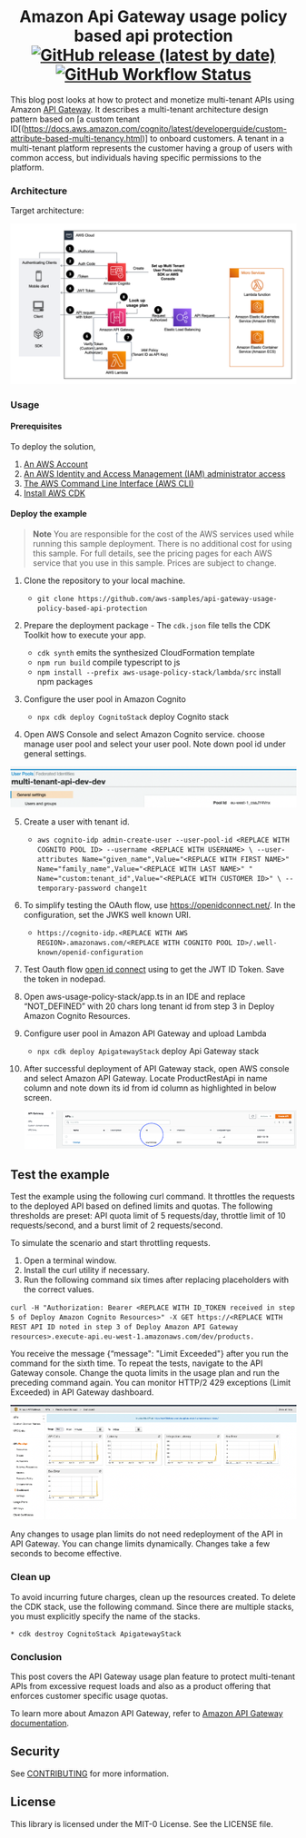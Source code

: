 <h1 align="center">
Amazon Api Gateway usage policy based api protection
<br>
   <a href="https://github.com/aws-samples/api-gateway-usage-policy-based-api-protection/releases"><img alt="GitHub release (latest by date)" src="https://img.shields.io/github/v/release/aws-samples/api-gateway-usage-policy-based-api-protection?display_name=tag"></a>
   <a href="https://github.com/aws-samples/api-gateway-usage-policy-based-api-protection/actions"><img alt="GitHub Workflow Status" src="https://github.com/aws-samples/api-gateway-usage-policy-based-api-protection/workflows/Unit%20Tests/badge.svg"></a>
</h1>

This blog post looks at how to protect and monetize multi-tenant APIs using Amazon [API Gateway](https://docs.aws.amazon.com/apigateway/latest/developerguide/welcome.html). It describes a multi-tenant architecture design pattern based on [a custom tenant ID[(https://docs.aws.amazon.com/cognito/latest/developerguide/custom-attribute-based-multi-tenancy.html)] to onboard customers. A tenant in a multi-tenant platform represents the customer having a group of users with common access, but individuals having specific permissions to the platform.

### Architecture

Target architecture:

<p align="center">
  <img src="docs/APIGateway-UsagePlans.png" alt="AWS Architecture Diagram" />
</p>

### Usage

#### Prerequisites
To deploy the solution,

1. [An AWS Account](https://signin.aws.amazon.com/signin?redirect_uri=https%3A%2F%2Fportal.aws.amazon.com%2Fbilling%2Fsignup%2Fresume&client_id=signup)
2. [An AWS Identity and Access Management (IAM) administrator access](http://aws.amazon.com/iam)
3. [The AWS Command Line Interface (AWS CLI)](https://docs.aws.amazon.com/cli/latest/userguide/getting-started-install.html)
4. [Install AWS CDK](https://docs.aws.amazon.com/cdk/v2/guide/getting_started.html)


#### Deploy the example

> **Note**
You are responsible for the cost of the AWS services used while running this sample deployment. There is no additional
cost for using this sample. For full details, see the pricing pages for each AWS service that you use in this sample. Prices are subject to change.

1. Clone the repository to your local machine.
    * `git clone https://github.com/aws-samples/api-gateway-usage-policy-based-api-protection`

2. Prepare the deployment package - The `cdk.json` file tells the CDK Toolkit how to execute your app.
    * `cdk synth`                                               emits the synthesized CloudFormation template
    * `npm run build`                                           compile typescript to js
    * `npm install --prefix aws-usage-policy-stack/lambda/src`  install npm packages

3. Configure the user pool in Amazon Cognito
    * `npx cdk deploy CognitoStack`     deploy Cognito stack
4.	Open AWS Console and select Amazon Cognito service. choose manage user pool and select your user pool. Note down pool id under general settings.

<p align="center">
<img src="docs/user-pool-id.png" alt="Cognito User Pool" />
</p>

5.	Create a user with tenant id.

    * `aws cognito-idp admin-create-user --user-pool-id <REPLACE WITH COGNITO POOL ID> --username <REPLACE WITH USERNAME> \
    --user-attributes Name="given_name",Value="<REPLACE WITH FIRST NAME>" Name="family_name",Value="<REPLACE WITH LAST NAME>" " Name="custom:tenant_id",Value="<REPLACE WITH CUSTOMER ID>" \
    --temporary-password change1t`


6.	To simplify testing the OAuth flow, use https://openidconnect.net/. In the configuration, set the JWKS well known URI.
    * `https://cognito-idp.<REPLACE WITH AWS REGION>.amazonaws.com/<REPLACE WITH COGNITO POOL ID>/.well-known/openid-configuration`

7.	Test Oauth flow [open id connect](https://openidconnect.net/) using to get the JWT ID Token. Save the token in nodepad.

8.	Open aws-usage-policy-stack/app.ts in an IDE and replace “NOT_DEFINED” with 20 chars long tenant id from step 3 in Deploy Amazon Cognito Resources. 
9.	Configure user pool in Amazon API Gateway and upload Lambda
    * `npx cdk deploy ApigatewayStack`  deploy Api Gateway stack

10.	After successful deployment of API Gateway stack, open AWS console and select Amazon API Gateway. Locate ProductRestApi in name column and note down its id from id column as highlighted in below screen.

    <p align="center">
    <img src="docs/Api-gateway-api-id.png" alt="API Gateway Deployed API id" />
    </p>


## Test the example

Test the example using the following curl command. It throttles the requests to the deployed API based on defined limits and quotas. The following thresholds are preset: API quota limit of 5 requests/day, throttle limit of 10 requests/second, and a burst limit of 2 requests/second. 

To simulate the scenario and start throttling requests.

1.	Open a terminal window.
2.	Install the curl utility if necessary.
3.	Run the following command six times after replacing placeholders with the correct values.

`curl -H "Authorization: Bearer <REPLACE WITH ID_TOKEN received in step 5 of Deploy Amazon Cognito Resources>" -X GET https://<REPLACE WITH REST API ID noted in step 3 of Deploy Amazon API Gateway resources>.execute-api.eu-west-1.amazonaws.com/dev/products.`

You receive the message {“message": "Limit Exceeded"} after you run the command for the sixth time. To repeat the tests, navigate to the API Gateway console. Change the quota limits in the usage plan and run the preceding command again. You can monitor HTTP/2 429 exceptions (Limit Exceeded) in API Gateway dashboard.

<p align="center">
<img src="docs/api-gateway-dashboard.png" alt="API Gateway metrics dashboard" />
</p>

Any changes to usage plan limits do not need redeployment of the API in API Gateway. You can change limits dynamically. Changes take a few seconds to become effective.

### Clean up

To avoid incurring future charges, clean up the resources created. To delete the CDK stack, use the following command. Since there are multiple stacks, you must explicitly specify the name of the stacks.

    * cdk destroy CognitoStack ApigatewayStack


### Conclusion

This post covers the API Gateway usage plan feature to protect multi-tenant APIs from excessive request loads and also as a product offering that enforces customer specific usage quotas. 

To learn more about Amazon API Gateway, refer to [Amazon API Gateway documentation](https://docs.aws.amazon.com/apigateway/latest/developerguide/welcome.html).  


## Security
See [CONTRIBUTING](CONTRIBUTING.md#security-issue-notifications) for more information.

## License
This library is licensed under the MIT-0 License. See the LICENSE file.

